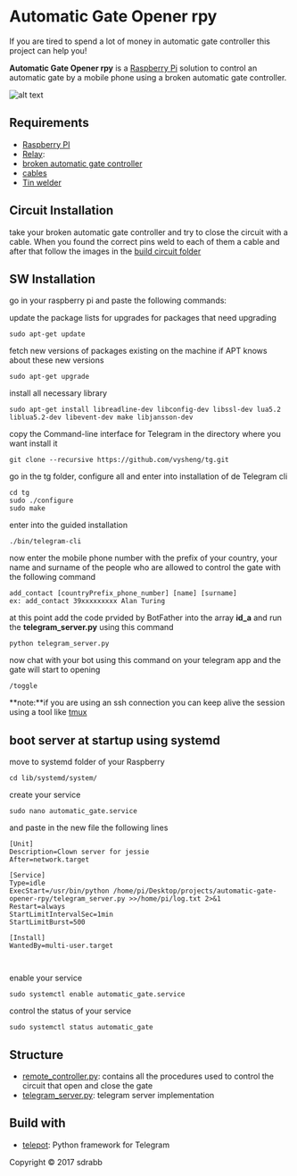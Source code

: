# Automatic Gate Opener rpy

If you are tired to spend a lot of money in automatic gate controller this project can help you!

**Automatic Gate Opener rpy** is a [Raspberry Pi](https://www.raspberrypi.org/) solution to control an automatic gate by a mobile phone using a broken automatic gate controller.

![alt text](https://github.com/sdrabb/automatic-gate-opener-rpy/blob/master/img/circuit.JPG)

## Requirements
* [Raspberry PI](https://www.raspberrypi.org/) 
* [Relay](https://www.amazon.com/SainSmart-101-70-101-4-Channel-Relay-Module/dp/B0057OC5O8): 
* [broken automatic gate controller](https://www.google.it/search?q=automatic+gate+controller&tbm=isch&source=lnms&sa=X&ved=0ahUKEwjm19Sf6_TUAhXL6RQKHbRvAokQ_AUIPSgB&biw=1855&bih=917#tbm=isch&q=automatic+gate+controller+button)
* [cables](https://www.google.it/search?q=automatic+gate+controller&tbm=isch&source=lnms&sa=X&ved=0ahUKEwjm19Sf6_TUAhXL6RQKHbRvAokQ_AUIPSgB&biw=1855&bih=917#tbm=isch&q=wire)
* [Tin welder](https://www.google.it/search?q=welding+machine+electronic&source=lnms&tbm=isch&sa=X&ved=0ahUKEwikmb2M4fTUAhUhIcAKHQDrC-sQ_AUIBigB&biw=1855&bih=966#tbm=isch&q=Tin+welder)

## Circuit Installation

take your broken automatic gate controller and try to close the circuit with a cable. When you found the correct pins weld to each of them a cable and after that follow the images in the [build circuit folder](https://github.com/sdrabb/automatic-gate-opener-rpy/tree/master/build%20the%20circuit)


## SW Installation

go in your raspberry pi and paste the following commands: 

update the package lists for upgrades for packages that need upgrading

```
sudo apt-get update
```
fetch new versions of packages existing on the machine if APT knows about these new versions

```
sudo apt-get upgrade
```
install all necessary library

```
sudo apt-get install libreadline-dev libconfig-dev libssl-dev lua5.2 liblua5.2-dev libevent-dev make libjansson-dev
```

copy the Command-line interface for Telegram in the directory where you want install it

```
git clone --recursive https://github.com/vysheng/tg.git 
```

go in the tg folder, configure all and enter into installation of de Telegram cli

```
cd tg
sudo ./configure
sudo make
```
enter into the guided installation

```
./bin/telegram-cli
```

now enter the mobile phone number with the prefix of your country, your name and surname of the people who are allowed to control the gate with the following command

```
add_contact [countryPrefix_phone_number] [name] [surname]
ex: add_contact 39xxxxxxxxx Alan Turing
```	
at this point add the code prvided by BotFather into the array **id_a** and run the **telegram_server.py** using this command
 ```
python telegram_server.py
```	
now chat with your bot using this command on your telegram app and  the gate will start to opening
 ```
/toggle
```

**note:**if you are using an ssh connection you can keep alive the session using a tool like [tmux](https://github.com/tmux/tmux/wiki)

## boot server at startup using systemd

move to systemd folder of your Raspberry
```
cd lib/systemd/system/
```
create your service
```
sudo nano automatic_gate.service
```
and paste in the new file the following lines
```
[Unit]
Description=Clown server for jessie
After=network.target

[Service]
Type=idle
ExecStart=/usr/bin/python /home/pi/Desktop/projects/automatic-gate-opener-rpy/telegram_server.py >>/home/pi/log.txt 2>&1
Restart=always
StartLimitIntervalSec=1min
StartLimitBurst=500

[Install]
WantedBy=multi-user.target



```
enable your service

```
sudo systemctl enable automatic_gate.service
```
control the status of your service
```
sudo systemctl status automatic_gate

```


## Structure
* [remote_controller.py](https://github.com/sdrabb/automatic-gate-opener-rpy/blob/master/remote_controller.py): contains all the procedures used to control the circuit that open and close the gate
* [telegram_server.py](https://github.com/sdrabb/automatic-gate-opener-rpy/blob/master/telegram_server.py): telegram server implementation

## Build with
* [telepot](https://github.com/nickoala/telepot/): Python framework for Telegram 





Copyright © 2017 sdrabb
